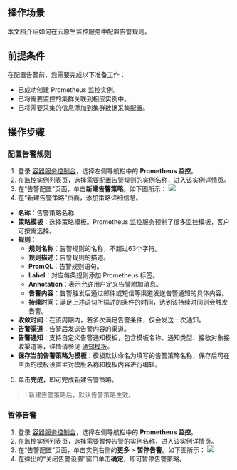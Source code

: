 
## 操作场景
本文档介绍如何在云原生监控服务中配置告警规则。 

## 前提条件

在配置告警前，您需要完成以下准备工作：
- 已成功创建 Prometheus 监控实例。
- 已将需要监控的集群关联到相应实例中。
- 已将需要采集的信息添加到集群数据采集配置。

## 操作步骤

### 配置告警规则

1. 登录 [容器服务控制台](https://console.cloud.tencent.com/tke2)，选择左侧导航栏中的 **Prometheus 监控**。
2. 在监控实例列表页，选择需要配置告警规则的实例名称，进入该实例详情页。
3. 在“告警配置”页面，单击**新建告警策略**。如下图所示：
![](https://qcloudimg.tencent-cloud.cn/raw/203e84c6590db2b4d1c11a0585b7fa83.png)
4. 在“新建告警策略”页面，添加策略详细信息。
  * **名称**：告警策略名称
  * **策略模板**：选择策略模板。Prometheus 监控服务预制了很多监控模板，客户可按需选择。
  * **规则**：
    - **规则名称**：告警规则的名称，不超过63个字符。
    - **规则描述**：告警规则的描述。
    - **PromQL**：告警规则语句。
    - **Label**：对应每条规则添加 Prometheus 标签。
    - **Annotation**：表示允许用户定义告警附加消息。
    - **告警内容**：告警触发后通过邮件或短信等渠道发送告警通知的具体内容。
    - **持续时间**：满足上述语句所描述的条件的时间，达到该持续时间则会触发告警。
  * **收敛时间**：在该周期内，若多次满足告警条件，仅会发送一次通知。
  * **告警渠道**：告警后发送告警内容的渠道。
  * **告警通知**：支持自定义告警通知模板，包含模板名称、通知类型、接收对象接收渠道等，详情请参见 [通知模板](https://cloud.tencent.com/document/product/1416/56012)。
  * **保存当前告警策略为模板**：模板默认命名为填写的告警策略名称，保存后可在主页的模板设置里对模版名称和模板内容进行编辑。
5. 单击**完成**，即可完成新建告警策略。

>! 新建告警策略后，默认告警策略生效。

### 暂停告警
1. 登录 [容器服务控制台](https://console.cloud.tencent.com/tke2)，选择左侧导航栏中的 **Prometheus 监控**。
2. 在监控实例列表页，选择需要暂停告警的实例名称，进入该实例详情页。
3. 在“告警配置”页面，单击实例右侧的**更多** > **暂停告警**。如下图所示：
![](https://qcloudimg.tencent-cloud.cn/raw/4d90d86c9adc9a2677b915fa56c442dd.png)
4. 在弹出的“关闭告警设置”窗口单击**确定**，即可暂停告警策略。

